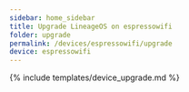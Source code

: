 ```yaml
---
sidebar: home_sidebar
title: Upgrade LineageOS on espressowifi
folder: upgrade
permalink: /devices/espressowifi/upgrade
device: espressowifi
---
```

{% include templates/device_upgrade.md %}
